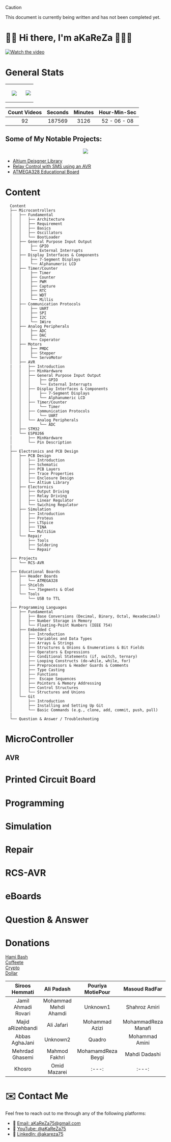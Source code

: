 > [!CAUTION]
> This document is currently being written and has not been completed yet.


# 👋🏽 Hi there, I'm aKaReZa 👨🏽‍💻

[![Watch the video](https://img.youtube.com/vi/UXCB329iN3c/hqdefault.jpg)](https://youtu.be/UXCB329iN3c)

# General Stats
<table>
  <tr>
    <!-- GitHub Stats -->
    <td align="center" valign="middle" style="padding: 20px;">
      <img src="https://github-readme-stats.vercel.app/api?username=aKaReZa75&theme=dark&show_icons=true&count_private=true&hide_rank=true" />
    </td>
    <!-- Star History -->
    <td align="center">
    <img src="https://github-profile-trophy.vercel.app/?username=aKaReZa75&row=2&column=4&theme=darkhub"/>
    </td>
  </tr>
</table>

| Count Videos | Seconds  | Minutes | Hour-Min-Sec |
|    :---:     |  :---:   |  :---:  |    :---:     |
|      92      |  187569  |  3126   | 52 - 06 - 08 |

## Some of My Notable Projects:

<p align="center">
  <img src="https://api.star-history.com/svg?repos=aKaReZa75/RCS_AVR,aKaReZa75/Altium-Library,aKaReZa75/eBoard_ATMEGA328&type=Date&theme=dark">
</p>

- [Altium Deisgner Library](https://github.com/aKaReZa75/Altium-Library)  
- [Relay Control with SMS using an AVR](https://github.com/aKaReZa75/RCS_AVR)  
- [ATMEGA328 Educational Board](https://github.com/aKaReZa75/eBoard_ATMEGA328) 


# Content

```plaintext
  Content
  ├── Microcontrollers
  |   ├── Fundamental
  │   │   ├── Architecture
  │   │   ├── Requirement
  │   │   ├── Basics
  │   │   ├── Oscillators
  │   │   └── BootLoader
  │   ├── General Purpose Input Output
  │   │    ├── GPIO
  │   │    └── External Interrupts
  │   ├── Display Interfaces & Components
  │   │    ├── 7-Segment Displays
  │   │    └── Alphanumeric LCD
  │   ├── Timer/Counter
  │   │    ├── Timer
  │   │    ├── Counter
  │   │    ├── PWM  
  │   │    ├── Capture   
  │   │    ├── RTC
  │   │    ├── WDT
  │   │    └── Millis  
  │   ├── Communication Protocols
  │   │    ├── UART
  │   │    ├── SPI
  │   │    ├── I2C    
  │   │    └── 1Wire
  │   ├── Analog Peripherals 
  │   │    ├── ADC
  │   │    ├── DAC
  │   │    └── Coperator   
  │   ├── Motors 
  │   │    ├── PMDC
  │   │    ├── Stepper
  │   │    └── ServoMotor  
  │   ├── AVR
  |   |   ├── Introduction
  │   │   ├── MinHardware
  │   │   ├── General Purpose Input Output
  │   │   │    ├── GPIO
  │   │   │    └── External Interrupts
  │   │   ├── Display Interfaces & Components
  │   │   │    ├── 7-Segment Displays
  │   │   │    └── Alphanumeric LCD
  │   │   ├── Timer/Counter
  │   │   │    └── Timer
  │   │   ├── Communication Protocols
  │   │   │    └── UART
  │   │   └── Analog Peripherals 
  │   │        └── ADC
  │   ├── STM32
  │   └── ESP8266
  |       ├── MinHardware
  │       └── Pin Description   
  |
  ├── Electronics and PCB Design
  │   ├── PCB Design
  │   │   ├── Introduction
  │   │   ├── Schematic
  │   │   ├── PCB Layers
  │   │   ├── Trace Properties
  │   │   ├── Enclosure Design
  │   │   └── Altium Library
  │   ├── Electornics
  │   │   ├── Output Driving
  │   │   ├── Relay Driving
  │   │   ├── Linear Regulator
  │   │   └── Swiching Regulator 
  │   ├── Simulation
  │   │   ├── Introduction
  │   │   ├── Proteus
  │   │   ├── LTSpice
  │   │   ├── TINA 
  │   │   └── MultiSim 
  │   └── Repair
  │       ├── Tools
  │       ├── Soldering
  │       └── Repair    
  │
  ├── Projects
  │   └── RCS-AVR
  │
  ├── Educational Boards
  │   ├── Header Boards
  │   │   └── ATMEGA328 
  │   ├── Shields
  │   │   └── 7Segments & Oled
  │   └── Tools
  │       └── USB to TTL
  |
  ├── Programming Languages
  │   ├── Fundamental
  │   │   ├── Base Conversions (Decimal, Binary, Octal, Hexadecimal)
  │   │   ├── Number Storage in Memory
  │   │   └── Floating-Point Numbers (IEEE 754)
  │   ├── Embedded C
  │   │   ├── Introduction
  │   │   ├── Variables and Data Types
  │   │   ├── Arrays & Strings
  │   │   ├── Structures & Unions & Enumerations & Bit Fields
  │   │   ├── Operators & Expressions
  │   │   ├── Conditional Statements (if, switch, ternary)
  │   │   ├── Looping Constructs (do-while, while, for)
  │   │   ├── Preprocessors & Header Guards & Comments
  │   │   ├── Type Casting    
  │   │   ├── Functions
  │   │   ├──  Escape Sequences
  │   │   ├── Pointers & Memory Addressing
  │   │   ├── Control Structures 
  │   │   └── Structures and Unions
  │   └── Git
  │       ├── Introduction
  │       ├── Installing and Setting Up Git
  │       └── Basic Commands (e.g., clone, add, commit, push, pull)
  |
  └── Question & Answer / Troubleshooting
```

# MicroController
## AVR

# Printed Circuit Board

# Programming

# Simulation

# Repair

# RCS-AVR

# eBoards

# Question & Answer

# Donations
[Hami Bash](https://hamibash.com/aKaReZa75/ 'حامی من باش')   
[Coffeete](https://www.coffeete.ir/aKaReZa75/ 'یک قهوه برام بخر')   
[Crypto](https://nowpayments.io/donation/aKaReZa75/ 'حمایت از طریق رمز ارز')    
[Dollar](https://nowpayments.io/pos-terminal/akareza75/ 'حمایت از طریق دلار')   

| Siroos Hemmati  | Ali Padash | Pouriya MotiePour | Masoud RadFar |
| :---:   | :---:     | :---:      | :---:   |
| Jamil Ahmadi Rovari | Mohammad Mehdi Ahamdi | Unknown1 | Shahroz Amiri |
| Majid aRizehbandi	  | Ali Jafari | Mohammad Azizi | MohammadReza Manafi |
| Abbas AghaJani  | Unknown2 | Quadro	| Mohammad Amini |
| Mehrdad Ghasemi  | Mahmod Fakhri | MohamamdReza Beygi	| Mahdi Dadashi |
| Khosro | Omid Mazarei | :---:      | :---:   |

# ✉️ Contact Me
Feel free to reach out to me through any of the following platforms:
- 📧 [Email: aKaReZa75@gmail.com](mailto:aKaReZa75@gmail.com)
- 🎥 [YouTube: @aKaReZa75](https://www.youtube.com/@aKaReZa75)
- 💼 [LinkedIn: @akareza75](https://www.linkedin.com/in/akareza75)
